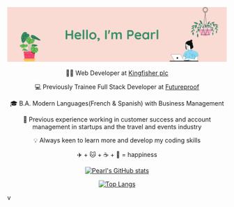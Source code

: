 
<img src="https://github.com/pearlhamilton/pearlhamilton/blob/main/header_github.png">
<div align="center">


👩‍💻  Web Developer at [Kingfisher plc](https://www.kingfisher.com/en/index.html)
  
💻  Previously Trainee Full Stack Developer at [Futureproof](https://getfutureproof.co.uk/)

🎓  B.A. Modern Languages(French & Spanish) with Business Management

💼  Previous experience working in customer success and account management in startups and the travel and events industry

:bulb: Always keen to learn more and develop my coding skills 

:airplane: + :cat: + :coffee: + :seedling: = happiness 




[![Pearl's GitHub stats](https://github-readme-stats.vercel.app/api?username=pearlhamilton)](https://github.com/pearlhamilton/github-readme-stats)

[![Top Langs](https://github-readme-stats.vercel.app/api/top-langs/?username=pearlhamilton)](https://github.com/pearlhamilton/github-readme-stats)

</div>
v
